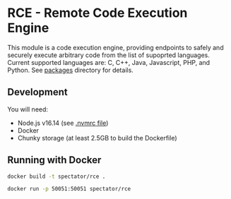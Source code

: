 # RCE - Remote Code Execution Engine

This module is a code execution engine, providing endpoints to safely and securely execute
arbitrary code from the list of supoprted languages. Current supported languages are:
C, C++, Java, Javascript, PHP, and Python. See [packages](./packages/) directory for
details.

## Development

You will need:
- Node.js v16.14 (see [.nvmrc file](./.nvmrc))
- Docker
- Chunky storage (at least 2.5GB to build the Dockerfile)

## Running with Docker

```sh
docker build -t spectator/rce .

docker run -p 50051:50051 spectator/rce
```

